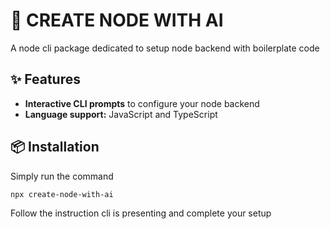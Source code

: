 # 🚀 CREATE NODE WITH AI

A node cli package dedicated to setup node backend with boilerplate code

## ✨ Features

- **Interactive CLI prompts** to configure your node backend
- **Language support:** JavaScript and TypeScript

## 📦 Installation

Simply run the command

```bash
npx create-node-with-ai
```

Follow the instruction cli is presenting and complete your setup
